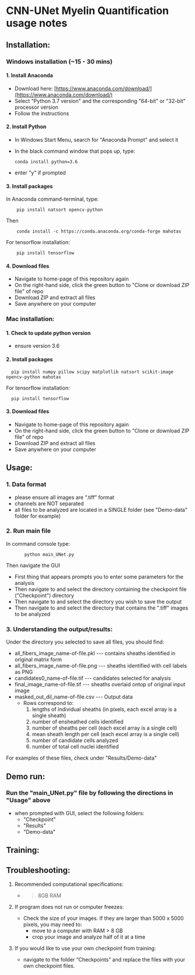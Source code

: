 # **CNN-UNet Myelin Quantification usage notes**


## Installation:
### Windows installation (~15 - 30 mins)
  #### 1.	Install Anaconda
  * Download here: [https://www.anaconda.com/download/](https://www.anaconda.com/download/)
  * Select "Python 3.7 version" and the corresponding "64-bit" or "32-bit" processor version
  * Follow the instructions
     
  #### 2. Install Python
  * In Windows Start Menu, search for "Anaconda Prompt" and select it
  * In the black command window that pops up, type:
  
        conda install python=3.6
        
  * enter "y" if prompted
       
  #### 3.	Install packages
  In Anaconda command-terminal, type:
  
        pip install natsort opencv-python
        
  Then
  
        conda install -c https://conda.anaconda.org/conda-forge mahotas 
   
   For tensorflow installation:

        pip install tensorflow
       
  #### 4.	Download files
  * Navigate to home-page of this repository again
  * On the right-hand side, click the green button to "Clone or download ZIP file" of repo
  * Download ZIP and extract all files
  * Save anywhere on your computer
         
   
### **Mac installation:**

  #### 1. Check to update python version
  * ensure version 3.6

  #### 2.	Install packages

      pip install numpy pillow scipy matplotlib natsort scikit-image opencv-python mahotas
      
  For tensorflow installation:
  
      pip install tensorflow

  #### 3.	Download files
  * Navigate to home-page of this repository again
  * On the right-hand side, click the green button to "Clone or download ZIP file" of repo
  * Download ZIP and extract all files
  * Save anywhere on your computer
  

## Usage:
  ### 1.	Data format
   * please ensure all images are “.tiff” format
   *	channels are NOT separated
   *	all files to be analyzed are located in a SINGLE folder (see "Demo-data" folder for example)

  ### 2.	Run main file
   In command console type:
           
           python main_UNet.py
  
   Then navigate the GUI
   * First thing that appears prompts you to enter some parameters for the analysis
   *	Then navigate to and select the directory containing the checkpoint file ("Checkpoint") directory
   *	Then navigate to and select the directory you wish to save the output
   *	Then navigate to and select the directory that contains the ".tiff" images to be analyzed

  ### 3. Understanding the output/results:
  Under the directory you selected to save all files, you should find:
  * all_fibers_image_name-of-file.pkl   --- contains sheaths identified in original matrix form
  * all_fibers_image_name-of-file.png   --- sheaths identified with cell labels as PNG
  * candidates0_name-of-file.tif        --- candidates selected for analysis
  * final_image_name-of-file.tif        --- sheaths overlaid ontop of original input image
  * masked_out_dil_name-of-file.csv     --- Output data
    * Rows correspond to:
       1. lengths of individual sheaths (in pixels, each excel array is a single sheath)
       2. number of ensheathed cells identified
       3. number of sheaths per cell (each excel array is a single cell)
       4. mean sheath length per cell (each excel array is a single cell)
       5. number of candidate cells analyzed
       6. number of total cell nuclei identified
  
  For examples of these files, check under "Results/Demo-data"
    
## Demo run:
  ### Run the "main_UNet.py" file by following the directions in "Usage" above
  * when prompted with GUI, select the following folders:
      * "Checkpoint"
      * "Results"
      * "Demo-data"
    
## Training: 

## Troubleshooting:
1.  Recommended computational specifications:
    * > 8GB RAM

2.	If program does not run or computer freezes:
    * Check the size of your images. If they are larger than 5000 x 5000 pixels, you may need to:
        * move to a computer with RAM > 8 GB
        * crop your image and analyze half of it at a time
        
3.  If you would like to use your own checkpoint from training:
    * navigate to the folder “Checkpoints” and replace the files with your own checkpoint files.


